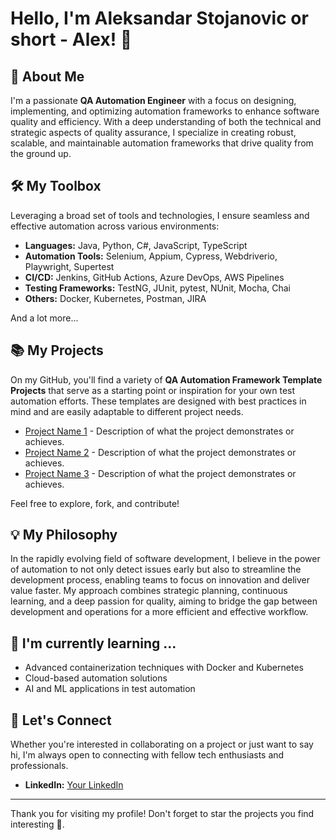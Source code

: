 # Hello, I'm Aleksandar Stojanovic or short - Alex! 👋

## 🚀 About Me

I'm a passionate **QA Automation Engineer** with a focus on designing, implementing, and optimizing automation frameworks to enhance software quality and efficiency. With a deep understanding of both the technical and strategic aspects of quality assurance, I specialize in creating robust, scalable, and maintainable automation frameworks that drive quality from the ground up.

## 🛠️ My Toolbox

Leveraging a broad set of tools and technologies, I ensure seamless and effective automation across various environments:

- **Languages:** Java, Python, C#, JavaScript, TypeScript
- **Automation Tools:** Selenium, Appium, Cypress, Webdriverio, Playwright, Supertest
- **CI/CD:** Jenkins, GitHub Actions, Azure DevOps, AWS Pipelines
- **Testing Frameworks:** TestNG, JUnit, pytest, NUnit, Mocha, Chai
- **Others:** Docker, Kubernetes, Postman, JIRA

And a lot more...

## 📚 My Projects

On my GitHub, you'll find a variety of **QA Automation Framework Template Projects** that serve as a starting point or inspiration for your own test automation efforts. These templates are designed with best practices in mind and are easily adaptable to different project needs.

- [Project Name 1](GitHub-Project-Link-1) - Description of what the project demonstrates or achieves.
- [Project Name 2](GitHub-Project-Link-2) - Description of what the project demonstrates or achieves.
- [Project Name 3](GitHub-Project-Link-3) - Description of what the project demonstrates or achieves.

Feel free to explore, fork, and contribute!

## 💡 My Philosophy

In the rapidly evolving field of software development, I believe in the power of automation to not only detect issues early but also to streamline the development process, enabling teams to focus on innovation and deliver value faster. My approach combines strategic planning, continuous learning, and a deep passion for quality, aiming to bridge the gap between development and operations for a more efficient and effective workflow.

## 🌱 I'm currently learning ...

- Advanced containerization techniques with Docker and Kubernetes
- Cloud-based automation solutions
- AI and ML applications in test automation

## 🤝 Let's Connect

Whether you're interested in collaborating on a project or just want to say hi, I'm always open to connecting with fellow tech enthusiasts and professionals.

- **LinkedIn:** [Your LinkedIn](https://www.linkedin.com/in/senior-qa-automation-engineer/)

---

Thank you for visiting my profile! Don't forget to star the projects you find interesting 🌟.


